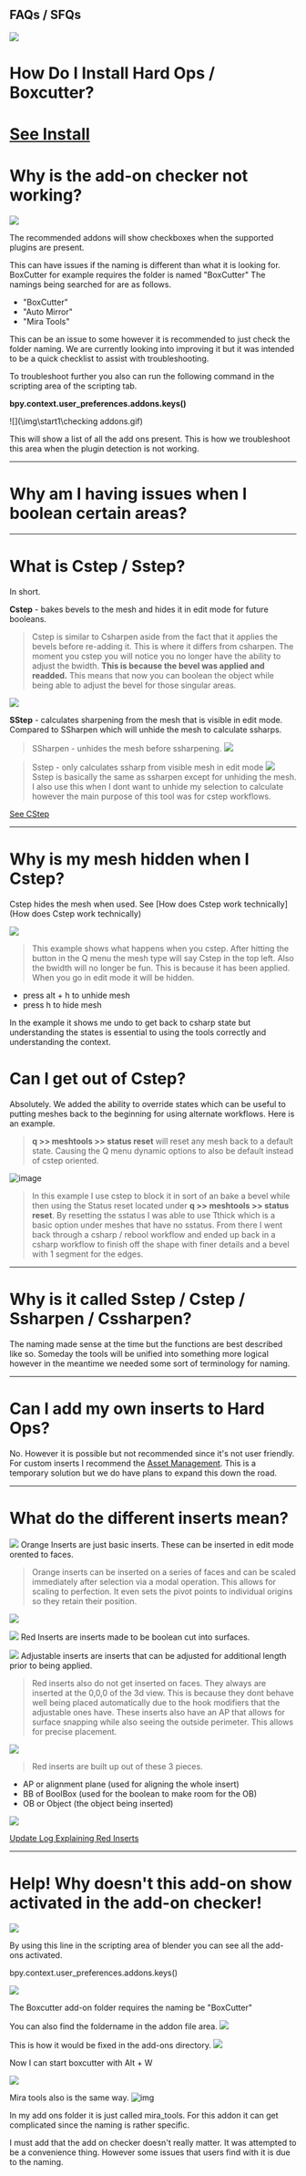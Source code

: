 ## FAQs / SFQs

![](\img\c1.gif)

# How Do I Install Hard Ops / Boxcutter?

# [See Install](install)

# Why is the add-on checker not working?

![](\img\start1\ad2.png)

The recommended addons will show checkboxes when the supported plugins are present.

This can have issues if the naming is different than what it is looking for.
BoxCutter for example requires the folder is named "BoxCutter"
The namings being searched for are as follows.

- "BoxCutter"
- "Auto Mirror"
- "Mira Tools"

This can be an issue to some however it is recommended to just check the folder naming. We are currently looking into improving it but it was intended to be a quick checklist to assist with troubleshooting.

To troubleshoot further you also can run the following command in the scripting area of the scripting tab.

**bpy.context.user_preferences.addons.keys()**

![](\img\start1\checking addons.gif)

This will show a list of all the add ons present. This is how we troubleshoot this area when the plugin detection is not working.
___

# Why am I having issues when I boolean certain areas?



___

# What is Cstep / Sstep?

In short.

**Cstep** - bakes bevels to the mesh and hides it in edit mode for future booleans.

> Cstep is similar to Csharpen aside from the fact that it applies the bevels before re-adding it. This is where it differs from csharpen. The moment you cstep you will notice you no longer have the ability to adjust the bwidth. **This is because the bevel was applied and readded.**
This means that now you can boolean the object while being able to adjust the bevel for those singular areas.

![](\img\faq\faq20.gif)

**SStep** - calculates sharpening from the mesh that is visible in edit mode. Compared to SSharpen which will unhide the mesh to calculate ssharps.

>SSharpen - unhides the mesh before ssharpening.
![](\img\faq\faq18.gif)

>Sstep - only calculates ssharp from visible mesh in edit mode
![](\img\faq\faq19.gif)
Sstep is basically the same as ssharpen except for unhiding the mesh. I also use this when I dont want to unhide my selection to calculate however the main purpose of this tool was for cstep workflows.

[See CStep](cstep)

___

# Why is my mesh hidden when I Cstep?

Cstep hides the mesh when used. See [How does Cstep work technically](How does Cstep work technically)

![](\img\cstep\c5.gif)

> This example shows what happens when you cstep. After hitting the button in the Q menu the mesh type will say Cstep in the top left. Also the bwidth will no longer be fun. This is because it has been applied. When you go in edit mode it will be hidden.
  - press alt + h to unhide mesh
  - press h to hide mesh

In the example it shows me undo to get back to csharp state but understanding the states is essential to using the tools correctly and understanding the context.

# Can I get out of Cstep?

Absolutely. We added the ability to override states which can be useful to putting meshes back to the beginning for using alternate workflows. Here is an example.

> **q >> meshtools >> status reset** will reset any mesh back to a default state. Causing the Q menu dynamic options to also be default instead of cstep oriented.

![image](\img\cstep\c6.gif)

> In this example I use cstep to block it in sort of an bake a bevel while then using the Status reset located under **q >> meshtools >> status reset**. By resetting the sstatus I was able to use Tthick which is a basic option under meshes that have no sstatus. From there I went back through a csharp / rebool workflow and ended up back in a csharp workflow to finish off the shape with finer details and a bevel with 1 segment for the edges.

___

# Why is it called Sstep / Cstep / Ssharpen / Cssharpen?

The naming made sense at the time but the functions are best described like so. Someday the tools will be unified into something more logical however in the meantime we needed some sort of terminology for naming.

___

# Can I add my own inserts to Hard Ops?

No. However it is possible but not recommended since it's not user friendly.
For custom inserts I recommend the [Asset Management](https://gumroad.com/l/kANV/). This is a temporary solution but we do have plans to expand this down the road.

___

# What do the different inserts mean?

![](\img\faq\faq21.png) Orange Inserts are just basic inserts. These can be inserted in edit mode orented to faces.

> Orange inserts can be inserted on a series of faces and can be scaled immediately after selection via a modal operation. This allows for scaling to perfection. It even sets the pivot points to individual origins so they retain their position.

![](\img\faq\faq24.gif)

![](\img\faq\faq22.png) Red Inserts are inserts made to be boolean cut into surfaces.

![](\img\faq\faq23.png) Adjustable inserts are inserts that can be adjusted for additional length prior to being applied.

>Red inserts also do not get inserted on faces. They always are inserted at the 0,0,0 of the 3d view. This is because they dont behave well being placed automatically due to the hook modifiers that the adjustable ones have. These inserts also have an AP that allows for surface snapping while also seeing the outside perimeter. This allows for precise placement.

![](\img\faq\faq25.gif)

> Red inserts are built up out of these 3 pieces.
  - AP or alignment plane (used for aligning the whole insert)
  - BB of BoolBox (used for the boolean to make room for the OB)
  - OB or Object (the object being inserted)

![](\img\faq\faq26.png)

[Update Log Explaining Red Inserts ](https://masterxeon1001.com/2016/01/05/hops0065update/)

___

# Help! Why doesn't this add-on show activated in the add-on checker!

![](\img\faq\addon2.png)

By using this line in the scripting area of blender you can see all the add-ons  activated.

bpy.context.user_preferences.addons.keys()

![](\img\faq\addon1.gif)

The Boxcutter add-on folder requires the naming be "BoxCutter"

You can also find the foldername in the addon file area.
![](\img\faq\faq28.png)

This is how it would be fixed in the add-ons directory.
![](\img\faq\faq27.gif)

Now I can start boxcutter with Alt + W

![](\img\faq\faq29.gif)

Mira tools also is the same way.
![img](\img\faq\f1.png)

In my add ons folder it is just called mira_tools. For this addon it can get complicated since the naming is rather specific.

I must add that the add on checker doesn't really matter. It was attempted to be a convenience thing. However some issues that users find with it is due to the naming.
